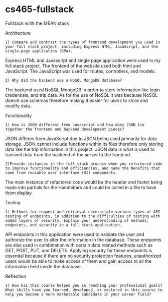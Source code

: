 # cs465-fullstack
Fullstack wiith the MEAN stack

Architecture

    1) Compare and contrast the types of frontend development you used in your full stack project, including Express HTML, JavaScript, and the single-page application (SPA).
    
Express HTML and Javascript and single page application were used in my full stack project. The frontend of the website used both html and JavaScript. The JavaScript was used for routes, controllers, and models.

    2) Why did the backend use a NoSQL MongoDB database?
The backend used NoSQL MongoDB in order to store information like login credentials, and trip data. As for the use of NoSQL it was because NoSQL doesnt use schemas therefore making it easier for users to store and modify data.


Functionality

    1) How is JSON different from Javascript and how does JSON tie together the frontend and backend development pieces?

JSON differes from JavaScript due to JSON being used primarily for data storage. JSON cannot include functions within its files therefore only storing data like the trip information in this project. JSON data is what is used to transmit data from the backend of the server to the frontend.
    
    2)Provide instances in the full stack process when you refactored code to improve functionality and efficiencies, and name the benefits that come from reusable user interface (UI) components.

The main instance of refactored code would be the header and footer being made into partials for the Handlebars and could be called in a file to have them
display.

Testing

    1) Methods for request and retrieval necessitate various types of API testing of endpoints, in addition to the difficulties of testing with added layers of security. Explain your understanding of methods, endpoints, and security in a full stack application.

API endpoints in this application were used to validate the user and authorize the user to alter the information in the database. These endpoints are also used in combination with certain data related methods such as GET, POST, PUT, and DELETE. Applying security for these endpoints is essential because if there are no security protection features, unauthorized users would be able to make access of them and gain access to all the information held inside the database.

Reflection

    1) How has this course helped you in reaching your professional goals? What skills have you learned, developed, or mastered in this course to help you become a more marketable candidate in your career field?
